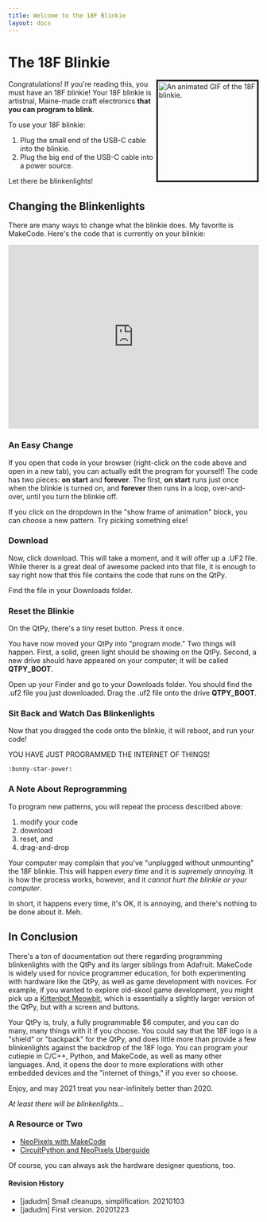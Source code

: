 ```yaml
---
title: Welcome to the 18F Blinkie
layout: docs
---
```



# The 18F Blinkie 

<img src="{{ '/assets/images/large-18f-blinkie.gif' | prepend: site.baseurl }}"
      style="float: right; border: solid;" 
      alt="An animated GIF of the 18F blinkie." 
      width="200px">

Congratulations! If you're reading this, you must have an 18F blinkie! Your 18F blinkie is artistnal, Maine-made craft electronics **that you can program to blink**. 

To use your 18F blinkie:

1. Plug the small end of the USB-C cable into the blinkie.
2. Plug the big end of the USB-C cable into a power source.

Let there be blinkenlights!

## Changing the Blinkenlights

There are many ways to change what the blinkie does. My favorite is MakeCode. Here's the code that is currently on your blinkie:

<div style="position:relative;height:calc(300px + 5em);width:100%;overflow:hidden;"><iframe style="position:absolute;top:0;left:0;width:100%;height:100%;" src="https://maker.makecode.com/---codeembed#pub:_K0r5T1HavJf6" allowfullscreen="allowfullscreen" frameborder="0" sandbox="allow-scripts allow-same-origin"></iframe></div>

### An Easy Change

If you open that code in your browser (right-click on the code above and open in a new tab), you can actually edit the program for yourself! The code has two pieces: **on start** and **forever**. The first, **on start** runs just once when the blinkie is turned on, and **forever** then runs in a loop, over-and-over, until you turn the blinkie off.

If you click on the dropdown in the "show frame of animation" block, you can choose a new pattern. Try picking something else!

### Download

Now, click download. This will take a moment, and it will offer up a .UF2 file. While therer is a great deal of awesome packed into that file, it is enough to say right now that this file contains the code that runs on the QtPy.

Find the file in your Downloads folder.

### Reset the Blinkie

On the QtPy, there's a tiny reset button. Press it once.

You have now moved your QtPy into "program mode." Two things will happen. First, a solid, green light should be showing on the QtPy. Second, a new drive should have appeared on your computer; it will be called **QTPY_BOOT**.

Open up your Finder and go to your Downloads folder. You should find the .uf2 file you just downloaded. Drag the .uf2 file onto the drive **QTPY_BOOT**.

### Sit Back and Watch Das Blinkenlights

Now that you dragged the code onto the blinkie, it will reboot, and run your code!

YOU HAVE JUST PROGRAMMED THE INTERNET OF THINGS!

`:bunny-star-power:`

### A Note About Reprogramming

To program new patterns, you will repeat the process described above: 

1. modify your code
2. download
3. reset, and
4. drag-and-drop

Your computer may complain that you've "unplugged without unmounting" the 18F blinkie. This will happen *every time* and it is *supremely annoying*. It is how the process works, however, and it *cannot hurt the blinkie or your computer*.

In short, it happens every time, it's OK, it is annoying, and there's nothing to be done about it. Meh.

## In Conclusion

There's a ton of documentation out there regarding programming blinkenlights with the QtPy and its larger siblings from Adafruit. MakeCode is widely used for novice programmer education, for both experimenting with hardware like the QtPy, as well as game development with novices. For example, if you wanted to explore old-skool game development, you might pick up a [Kittenbot Meowbit](https://www.kittenbot.cc/products/meowbit-codable-console-for-microsoft-makecode-arcade), which is essentially a slightly larger version of the QtPy, but with a screen and buttons.

Your QtPy is, truly, a fully programmable $6 computer, and you can do many, many things with it if you choose. You could say that the 18F logo is a "shield" or "backpack" for the QtPy, and does little more than provide a few blinkenlights against the backdrop of the 18F logo. You can program your cutiepie in C/C++, Python, and MakeCode, as well as many other languages. And, it opens the door to more explorations with other embedded devices and the "internet of things," if you ever so choose.

Enjoy, and may 2021 treat you near-infinitely better than 2020. 

*At least there will be blinkenlights...*

### A Resource or Two

* [NeoPixels with MakeCode](https://learn.adafruit.com/neopixels-with-makecode)
* [CircuitPython and NeoPixels Uberguide](https://learn.adafruit.com/adafruit-neopixel-uberguide/python-circuitpython)

Of course, you can always ask the hardware designer questions, too.

#### Revision History

* [jadudm] Small cleanups, simplification. 20210103
* [jadudm] First version. 20201223
